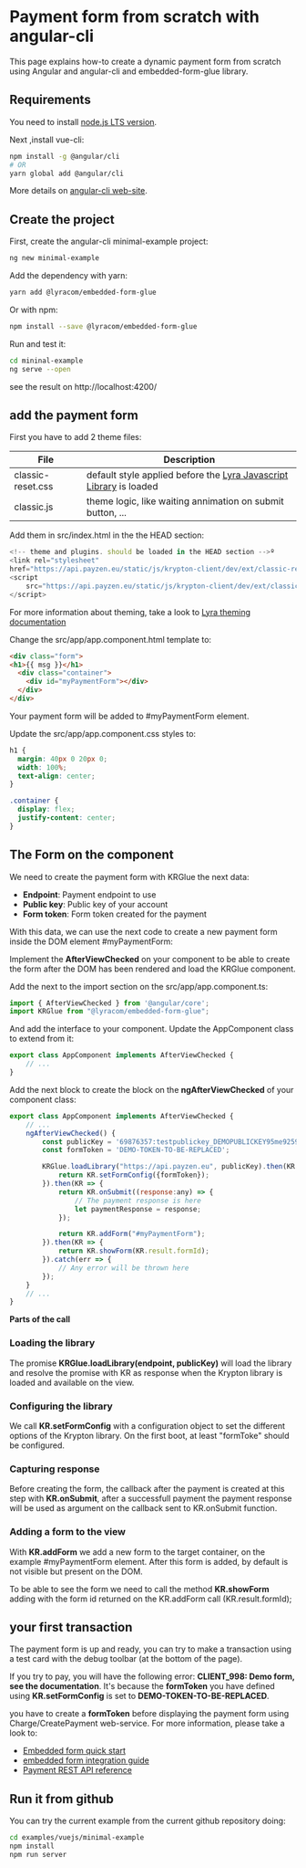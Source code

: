 # Payment form from scratch with angular-cli

This page explains how-to create a dynamic payment form from scratch using
Angular and angular-cli and embedded-form-glue library.

## Requirements

You need to install [node.js LTS version](https://nodejs.org/en/).

Next ,install vue-cli:

```bash
npm install -g @angular/cli
# OR
yarn global add @angular/cli
```

More details on [angular-cli web-site](https://angular.io/guide/quickstart).

## Create the project

First, create the angular-cli minimal-example project:

```sh
ng new minimal-example
```

Add the dependency with yarn:

```bash
yarn add @lyracom/embedded-form-glue
```

Or with npm:

```bash
npm install --save @lyracom/embedded-form-glue
```

Run and test it:

```sh
cd mininal-example
ng serve --open
```

see the result on http://localhost:4200/

## add the payment form

First you have to add 2 theme files:

| File                  | Description
| --------------------- | ---------------------
| classic-reset.css     | default style applied before the [Lyra Javascript Library][JS Link] is loaded
| classic.js            | theme logic, like waiting annimation on submit button, ...

Add them in src/index.html in the the HEAD section:

```javascript
<!-- theme and plugins. should be loaded in the HEAD section -->º
<link rel="stylesheet"
href="https://api.payzen.eu/static/js/krypton-client/dev/ext/classic-reset.css">
<script
    src="https://api.payzen.eu/static/js/krypton-client/dev/ext/classic.js">
</script>
```

For more information about theming, take a look to [Lyra theming documentation][JS Themes]

Change the src/app/app.component.html template to:

```html
<div class="form">
<h1>{{ msg }}</h1>
  <div class="container">
    <div id="myPaymentForm"></div>
  </div>
</div>
````

Your payment form will be added to #myPaymentForm element.

Update the src/app/app.component.css styles to:

```css
h1 {
  margin: 40px 0 20px 0;
  width: 100%;
  text-align: center;
}

.container {
  display: flex;
  justify-content: center;
}
```

## The Form on the component

We need to create the payment form with KRGlue the next data:

- **Endpoint**: Payment endpoint to use
- **Public key**: Public key of your account
- **Form token**: Form token created for the payment

With this data, we can use the next code to create a new payment form
inside the DOM element #myPaymentForm:

Implement the **AfterViewChecked** on your component to be able to
create the form after the DOM has been rendered and load the KRGlue
component.

Add the next to the import section on the src/app/app.component.ts:

```js
import { AfterViewChecked } from '@angular/core';
import KRGlue from "@lyracom/embedded-form-glue";
```


And add the interface to your component. Update the AppComponent class to
extend from it:

```js
export class AppComponent implements AfterViewChecked {
    // ...
}
```

Add the next block to create the block on the **ngAfterViewChecked** of
your component class:

```js
export class AppComponent implements AfterViewChecked {
    // ...
    ngAfterViewChecked() {
        const publicKey = '69876357:testpublickey_DEMOPUBLICKEY95me92597fd28tGD4r5';
        const formToken = 'DEMO-TOKEN-TO-BE-REPLACED';

        KRGlue.loadLibrary("https://api.payzen.eu", publicKey).then(KR => {
            return KR.setFormConfig({formToken});
        }).then(KR => {
            return KR.onSubmit((response:any) => {
                // The payment response is here
                let paymentResponse = response;
            });

            return KR.addForm("#myPaymentForm");
        }).then(KR => {
            return KR.showForm(KR.result.formId);
        }).catch(err => {
            // Any error will be thrown here
        });
    }
    // ...
}
```

**Parts of the call**

### Loading the library

The promise **KRGlue.loadLibrary(endpoint, publicKey)** will load the
library and resolve the promise with KR as response when the Krypton library
is loaded and available on the view.

### Configuring the library

We call **KR.setFormConfig** with a configuration object to set the different
options of the Krypton library. On the first boot, at least "formToke"
should be configured.

### Capturing response

Before creating the form, the callback after the payment is created at this
step with **KR.onSubmit**, after a successfull payment the payment response
will be used as argument on the callback sent to KR.onSubmit function.

### Adding a form to the view

With **KR.addForm** we add a new form to the target container, on the
example #myPaymentForm element. After this form is added, by default is not
visible but present on the DOM.

To be able to see the form we need to call the method **KR.showForm** adding
with the form id returned on the KR.addForm call (KR.result.formId);

## your first transaction

The payment form is up and ready, you can try to make a transaction using
a test card with the debug toolbar (at the bottom of the page).

If you try to pay, you will have the following error: **CLIENT_998: Demo form, see the documentation**.
It's because the **formToken** you have defined using **KR.setFormConfig** is set to **DEMO-TOKEN-TO-BE-REPLACED**.

you have to create a **formToken** before displaying the payment form using Charge/CreatePayment web-service.
For more information, please take a look to:

* [Embedded form quick start][JS quick start]
* [embedded form integration guide][JS integration guide]
* [Payment REST API reference][REST API]

## Run it from github

You can try the current example from the current github repository doing:

```sh
cd examples/vuejs/minimal-example
npm install
npm run server
```

[JS Link]: https://lyra.com/fr/doc/rest/V4.0/javascript
[JS Themes]: https://lyra.com/fr/doc/rest/V4.0/javascript/features/themes.html
[JS quick start]: https://lyra.com/fr/doc/rest/V4.0/javascript/quick_start_js.html
[JS integration guide]: https://lyra.com/fr/doc/rest/V4.0/javascript/guide/start.html
[REST API]: https://lyra.com/fr/doc/rest/V4.0/api/reference.html
